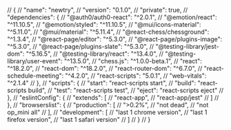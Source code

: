 // {
//   "name": "newtry",
//   "version": "0.1.0",
//   "private": true,
//   "dependencies": {
//     "@auth0/auth0-react": "^2.0.1",
//     "@emotion/react": "^11.10.5",
//     "@emotion/styled": "^11.10.5",
//     "@mui/icons-material": "^5.11.0",
//     "@mui/material": "^5.11.4",
//     "@react-chess/chessground": "^1.3.4",
//     "@react-page/editor": "^5.3.0",
//     "@react-page/plugins-image": "^5.3.0",
//     "@react-page/plugins-slate": "^5.3.0",
//     "@testing-library/jest-dom": "^5.16.5",
//     "@testing-library/react": "^13.4.0",
//     "@testing-library/user-event": "^13.5.0",
//     "chess.js": "^1.0.0-beta.1",
//     "react": "^18.2.0",
//     "react-dom": "^18.2.0",
//     "react-router-dom": "^6.7.0",
//     "react-schedule-meeting": "^4.2.0",
//     "react-scripts": "5.0.1",
//     "web-vitals": "^2.1.4"
//   },
//   "scripts": {
//     "start": "react-scripts start",
//     "build": "react-scripts build",
//     "test": "react-scripts test",
//     "eject": "react-scripts eject"
//   },
//   "eslintConfig": {
//     "extends": [
//       "react-app",
//       "react-app/jest"
//     ]
//   },
//   "browserslist": {
//     "production": [
//       ">0.2%",
//       "not dead",
//       "not op_mini all"
//     ],
//     "development": [
//       "last 1 chrome version",
//       "last 1 firefox version",
//       "last 1 safari version"
//     ]
//   }
// }
